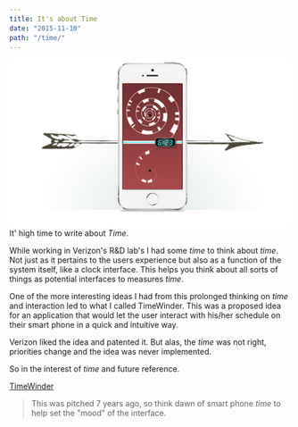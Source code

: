 ```yaml
---
title: It's about Time
date: "2015-11-10"
path: "/time/"
---
```


![time](./timewinder.jpg)
It' high time to write about *Time*.

While working in Verizon's R&D lab's I had some *time* to think about *time*. Not just as it pertains to the users experience but also as a function of the system itself, like a clock interface. This helps you think about all sorts of things as potential interfaces to measures *time*.

One of the more interesting ideas I had from this prolonged thinking on *time* and interaction led to what I called TimeWinder. This was a proposed idea for an application that would let the user interact with his/her schedule on their smart phone in a quick and intuitive way.

Verizon liked the idea and patented it. But alas, the *time* was not right, priorities change and the idea was never implemented.

So in the interest of *time* and future reference.

[TimeWinder](./TimeWinder.pdf)

> This was pitched 7 years ago, so think dawn of smart phone *time* to help set the "mood" of the interface.
